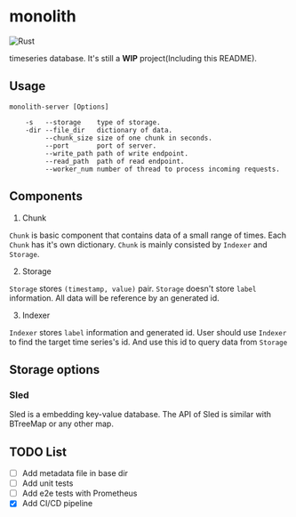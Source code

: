# monolith
![Rust](https://github.com/TommyCpp/monolith/workflows/Rust/badge.svg)

timeseries database. It's still a **WIP** project(Including this README).

## Usage
```shell script
monolith-server [Options]
    
    -s   --storage    type of storage.
    -dir --file_dir   dictionary of data.
         --chunk_size size of one chunk in seconds.
         --port       port of server.
         --write_path path of write endpoint. 
         --read_path  path of read endpoint.
         --worker_num number of thread to process incoming requests.
```

## Components
1. Chunk

`Chunk` is basic component that contains data of a small range of times. Each `Chunk` has it's own dictionary. `Chunk` is mainly consisted by `Indexer` and `Storage`.   

2. Storage

`Storage` stores `(timestamp, value)` pair. `Storage` doesn't store `label` information. All data will be reference by an generated id.

3. Indexer

`Indexer` stores `label` information and generated id. User should use `Indexer` to find the target time series's id. And use this id to query data from `Storage`


## Storage options
### Sled
Sled is a embedding key-value database. The API of Sled is similar with BTreeMap or any other map. 

## TODO List
- [ ] Add metadata file in base dir
- [ ] Add unit tests
- [ ] Add e2e tests with Prometheus
- [x] Add CI/CD pipeline
